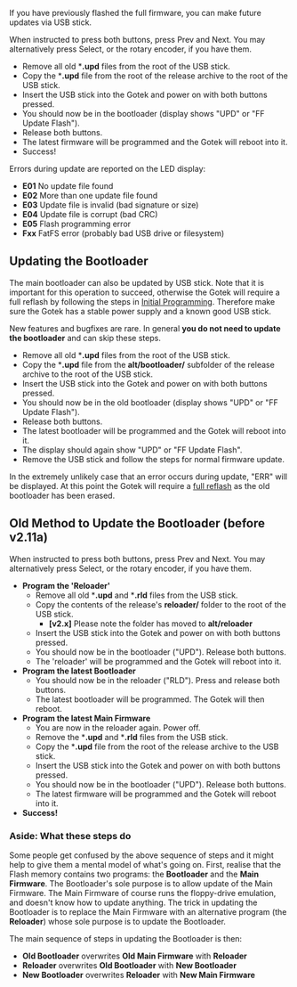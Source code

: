 If you have previously flashed the full firmware, you can make future
updates via USB stick.

When instructed to press both buttons, press Prev and Next.  You may
alternatively press Select, or the rotary encoder, if you have them.

- Remove all old ***.upd** files from the root of the USB stick.
- Copy the ***.upd** file from the root of the release archive to the root of
  the USB stick.
- Insert the USB stick into the Gotek and power on with both buttons pressed.
- You should now be in the bootloader (display shows "UPD" or "FF Update
  Flash").
- Release both buttons.
- The latest firmware will be programmed and the Gotek will reboot into it.
- Success!

Errors during update are reported on the LED display:
- **E01** No update file found
- **E02** More than one update file found
- **E03** Update file is invalid (bad signature or size)
- **E04** Update file is corrupt (bad CRC)
- **E05** Flash programming error
- **Fxx** FatFS error (probably bad USB drive or filesystem)

## Updating the Bootloader

The main bootloader can also be updated by USB stick. Note that it is
important for this operation to succeed, otherwise the Gotek will require
a full reflash by following the steps in
[Initial Programming](#Firmware-Programming). Therefore make sure the
Gotek has a stable power supply and a known good USB stick.

New features and bugfixes are rare. In general **you do not need to
update the bootloader** and can skip these steps.

- Remove all old ***.upd** files from the root of the USB stick.
- Copy the ***.upd** file from the **alt/bootloader/** subfolder of the
  release archive to the root of the USB stick.
- Insert the USB stick into the Gotek and power on with both buttons pressed.
- You should now be in the old bootloader (display shows "UPD" or
  "FF Update Flash").
- Release both buttons.
- The latest bootloader will be programmed and the Gotek will reboot into it.
- The display should again show "UPD" or "FF Update Flash".
- Remove the USB stick and follow the steps for normal firmware update.

In the extremely unlikely case that an error occurs during update,
"ERR" will be displayed. At this point the Gotek will require a
[full reflash](#Firmware-Programming) as the old bootloader has been
erased.

## Old Method to Update the Bootloader (before v2.11a)

When instructed to press both buttons, press Prev and Next.  You may
alternatively press Select, or the rotary encoder, if you have them.

- **Program the 'Reloader'**
  - Remove all old ***.upd** and ***.rld** files from the USB stick.
  - Copy the contents of the release's **reloader/** folder to the root of
  the USB stick.
    - **[v2.x]** Please note the folder has moved to **alt/reloader**
  - Insert the USB stick into the Gotek and power on with both buttons
  pressed.
  - You should now be in the bootloader ("UPD"). Release both buttons.
  - The 'reloader' will be programmed and the Gotek will reboot into it.
- **Program the latest Bootloader**
  - You should now be in the reloader ("RLD"). Press and release both buttons.
  - The latest bootloader will be programmed. The Gotek will then reboot.
- **Program the latest Main Firmware**
  - You are now in the reloader again. Power off.
  - Remove the ***.upd** and ***.rld** files from the USB stick.
  - Copy the ***.upd** file from the root of the release archive to the USB
  stick.
  - Insert the USB stick into the Gotek and power on with both
  buttons pressed.
  - You should now be in the bootloader ("UPD"). Release both buttons.
  - The latest firmware will be programmed and the Gotek will reboot into it.
- **Success!**

### Aside: What these steps do

Some people get confused by the above sequence of steps and it might
help to give them a mental model of what's going on. First, realise
that the Flash memory contains two programs: the **Bootloader** and
the **Main Firmware**. The Bootloader's sole purpose is to allow
update of the Main Firmware. The Main Firmware of course runs the
floppy-drive emulation, and doesn't know how to update anything. The
trick in updating the Bootloader is to replace the Main Firmware with
an alternative program (the **Reloader**) whose sole purpose is to
update the Bootloader.

The main sequence of steps in updating the Bootloader is then:

- **Old Bootloader** overwrites **Old Main Firmware** with **Reloader**
- **Reloader** overwrites **Old Bootloader** with **New Bootloader**
- **New Bootloader** overwrites **Reloader** with **New Main Firmware**
